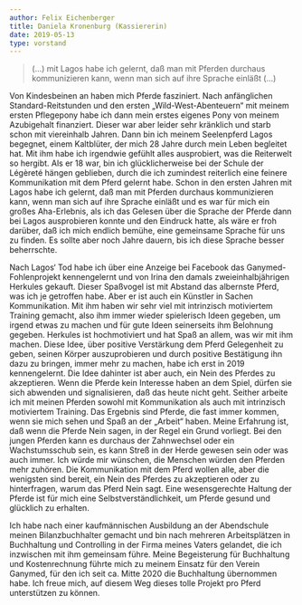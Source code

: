 ```yaml
---
author: Felix Eichenberger
title: Daniela Kronenburg (Kassiererin)
date: 2019-05-13
type: vorstand
---
```



> (...) mit Lagos habe ich gelernt, daß man mit Pferden durchaus kommunizieren kann, wenn man sich auf ihre Sprache einläßt (...)



Von Kindesbeinen an haben mich Pferde fasziniert. Nach anfänglichen Standard-Reitstunden und den ersten „Wild-West-Abenteuern“ mit meinem ersten Pflegepony habe ich dann mein erstes eigenes Pony von meinem Azubigehalt finanziert. Dieser war aber leider sehr kränklich und starb schon mit viereinhalb Jahren. Dann bin ich meinem Seelenpferd Lagos begegnet, einem Kaltblüter, der mich 28 Jahre durch mein Leben begleitet hat. Mit ihm habe ich irgendwie gefühlt alles ausprobiert, was die Reiterwelt so hergibt. Als er 18 war, bin ich glücklicherweise bei der Schule der Légèreté hängen geblieben, durch die ich zumindest reiterlich eine feinere Kommunikation mit dem Pferd gelernt habe. Schon in den ersten Jahren mit Lagos habe ich gelernt, daß man mit Pferden durchaus kommunizieren kann, wenn man sich auf ihre Sprache einläßt und es war für mich ein großes Aha-Erlebnis, als ich das Gelesen über die Sprache der Pferde dann bei Lagos ausprobieren konnte und den Eindruck hatte, als wäre er froh darüber, daß ich mich endlich bemühe, eine gemeinsame Sprache für uns zu finden. Es sollte aber noch Jahre dauern, bis ich diese Sprache besser beherrschte.

Nach Lagos‘ Tod habe ich über eine Anzeige bei Facebook das Ganymed-Fohlenprojekt kennengelernt und von Irina den damals zweieinhalbjährigen Herkules gekauft. Dieser Spaßvogel ist mit Abstand das albernste Pferd, was ich je getroffen habe. Aber er ist auch ein Künstler in Sachen Kommunikation. Mit ihm haben wir sehr viel mit intrinzisch motiviertem Training gemacht, also ihm immer wieder spielerisch Ideen gegeben, um irgend etwas zu machen und für gute Ideen seinerseits ihm Belohnung gegeben. Herkules ist hochmotiviert und hat Spaß an allem, was wir mit ihm machen. Diese Idee, über positive Verstärkung dem Pferd Gelegenheit zu geben, seinen Körper auszuprobieren und durch positive Bestätigung ihn dazu zu bringen, immer mehr zu machen, habe ich erst in 2019 kennengelernt. Die Idee dahinter ist aber auch, ein Nein des Pferdes zu akzeptieren. Wenn die Pferde kein Interesse haben an dem Spiel, dürfen sie sich abwenden und signalisieren, daß das heute nicht geht. Seither arbeite ich mit meinen Pferden sowohl mit Kommunikation als auch mit intrinzisch motiviertem Training. Das Ergebnis sind Pferde, die fast immer kommen, wenn sie mich sehen und Spaß an der „Arbeit“ haben. Meine Erfahrung ist, daß wenn die Pferde Nein sagen, in der Regel ein Grund vorliegt. Bei den jungen Pferden kann es durchaus der Zahnwechsel oder ein Wachstumsschub sein, es kann Streß in der Herde gewesen sein oder was auch immer. Ich würde mir wünschen, die Menschen würden den Pferden mehr zuhören. Die Kommunikation mit dem Pferd wollen alle, aber die wenigsten sind bereit, ein Nein des Pferdes zu akzeptieren oder zu hinterfragen, warum das Pferd Nein sagt. Eine wesensgerechte Haltung der Pferde ist für mich eine Selbstverständlichkeit, um Pferde gesund und glücklich zu erhalten.

Ich habe nach einer kaufmännischen Ausbildung an der Abendschule meinen Bilanzbuchhalter gemacht und bin nach mehreren Arbeitsplätzen in Buchhaltung und Controlling in der Firma meines Vaters gelandet, die ich inzwischen mit ihm gemeinsam führe. Meine Begeisterung für Buchhaltung und Kostenrechnung führte mich zu meinem Einsatz für den Verein Ganymed, für den ich seit ca. Mitte 2020 die Buchhaltung übernommen habe. Ich freue mich, auf diesem Weg dieses tolle Projekt pro Pferd unterstützen zu können.